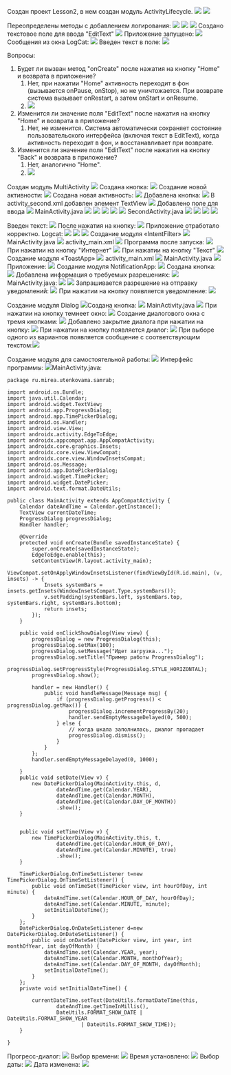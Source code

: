 Создан проект Lesson2, в нем создан модуль ActivityLifecycle.
![](attachment/f2010212eea053879685823399446b01.png)
![](attachment/0db9c2874edd69a138a41df2ef23a164.png)

Переопределены методы с добавлением логирования:
![](attachment/db64d4efffa5a577b6974d28ca9878b7.png)
![](attachment/9154886489676cb8bc59efecbae52214.png)
![](attachment/99acb59c574c9b024efadd9112915e92.png)
Создано текстовое поле для ввода "EditText"
![](attachment/286044ea27c2cc53f9ef911a9ef2ef8a.png)
Приложение запущено:
![](attachment/e987cb591f25bb03569bf64fabc9c96c.png)
Сообщения из окна LogCat:
![](attachment/b9c380e0201c399cae2899928af0faf6.png)
Введен текст в поле:
![](attachment/658937018643c588a2fd1bbaf177c936.png)

Вопросы:
1. Будет ли вызван метод "onCreate" после нажатия на кнопку "Home" и возврата в приложение?
	1. Нет, при нажатии "Home" активность переходит в фон (вызывается onPause, onStop), но не уничтожается. При возврате система вызывает onRestart, а затем onStart и onResume.
	2. ![](attachment/58a522cf25252e18b308a3f7857414c8.png)
2. Изменится ли значение поля "EditText" после нажатия на кнопку "Home" и возврата в приложение?
	1. Нет, не изменится. Система автоматически сохраняет состояние пользовательского интерфейса (включая текст в EditText), когда активность переходит в фон, и восстанавливает при возврате.
3. Изменится ли значение поля "EditText" после нажатия на кнопку "Back" и возврата в приложение?
	1. Нет, аналогично "Home".
	2. ![](attachment/76e4f8011a3b99acdd353b2897c074f9.png)

Создан модуль MultiActivity
![](attachment/4fd4daf50f7fb4c35c4f4123107e6057.png)
Создана кнопка: 
![](attachment/eab2c5e70df4a84d19000ae76aa04f1b.png)
Создание новой активности:
![](attachment/7ae90cbd5904b29117c10fc6b99356d9.png)
Создана новая активность:
![](attachment/6764e732fdadcd083dfc360d2489be93.png)
Добавлена кнопка:
![](attachment/9dbe9cba95687cae0d3006341eaf4b1e.png)
В activity_second.xml добавлен элемент TextView
![](attachment/f3e0b9e0aa7ace6bb99ea3e79d0aec1d.png)
Добавлено поле для ввода
![](attachment/359a781351180cb9327c6c7cd82b5910.png)
MainActivity.java
![](attachment/ffa8584d53bac6ea51f5536e45ad8eca.png)
![](attachment/f5f781548c4d3eda97ab16890f170929.png)
![](attachment/73f9665bc20fbed0ee702383f9e5aff8.png)
![](attachment/613533dfbac13970bf3cff570fab1ea7.png)
![](attachment/53cb3332b6a223a8012d87371558968c.png)
SecondActivity.java
![](attachment/0fbb30b511adb757fe3363807476afd3.png)
![](attachment/b715a6a818de9e6db08d654821e714b2.png)
![](attachment/6bc785ad702682ac527de32eae4c2cb8.png)
![](attachment/99f0eafde871118fef0c93b18d87fe50.png)

Введен текст:
![](attachment/d40e99dfc2ef3c153d09242e8bbe1a54.png)
После нажатия на кнопку:
![](attachment/69359b9f421472cde1e1a1947ac9caff.png)
Приложение отработало корректно.
Logcat:
![](attachment/94f13f5ab4a74dbd934552a5213c4e4e.png)
![](attachment/6fafa13c49afebaf0c54bae77dff833e.png)
![](attachment/8972afc8e33ae8da18016e82e99ae956.png)
Создание модуля «IntentFilter»
![](attachment/f414310f7f830e5d73b42961e34679fd.png)
MainActivity.java
![](attachment/a28d15a3422bdfc19291f73cd893fd11.png)
activity_main.xml
![](attachment/4e8bb072defabe9b516c7eb3df26d5b0.png)
Программа после запуска:
![](attachment/47369c4c6d7267394eb555101449f956.png)
При нажатии на кнопку "Интернет"
![](attachment/606d55bcf54c8f53ebd74b57ecc88214.png)
При нажатии на кнопку "Текст"
![](attachment/8879f45fa1a405b2da7ef7bd05ad1a59.png)
Создание модуля «ToastApp»
![](attachment/2378c90be61b6be85bf2b61433f6d615.png)
activity_main.xml
![](attachment/115f11ffe7e12ec2041a44a8b58bf0d4.png)
MainActivity.java
![](attachment/8bb29b0540d2e40454fbfa45ad1ca47f.png)
Приложение:
![](attachment/61ce35a1d25a951dd6200a39443d2b21.png)
Создание модуля NotificationApp:
![](attachment/823b47bf2b19a0ea066cff5b8d620a12.png)
Создана кнопка:
![](attachment/43559bb7491e6c065f1a2cd0e6f6b18c.png)
Добавлена информация о требуемых разрешениях:
![](attachment/a0297e195ff5eb2eeb8d42659f356e88.png)
MainActivity.java:
![](attachment/037eee75b0e9ddd66ff73f8fe942ecb1.png)
![](attachment/23c3dd0fa385a92a03ca9edb6b1136e8.png)
Запрашивается разрешение на отправку уведомлений:
![](attachment/73b902c7e41c1b35f3708de8136ed355.png)
При нажатии на кнопку появляется уведомление:
![](attachment/80e9e3aaf294cd82b40f6d64d3f8ccfc.png)

Создание модуля Dialog
![](attachment/c0680e5a9d5e05c7b028c61661348799.png)Создана кнопка:
![](attachment/ba91ae98a73a7b9dc47b6c870fa53669.png)
MainActivity.java
![](attachment/ca8d64981fbca68965d2338cf2d8f0fc.png)
При нажатии на кнопку темнеет окно:
![](attachment/82146bdeb374a2a5e0a16b91c17ecbfd.png)
Создание диалогового окна с тремя кнопками:
![](attachment/b44674ed634ae0f68c67fdef6c33f7fa.png)
Добавлено закрытие диалога при нажатии на кнопку:
![](attachment/faccf9760c2e96274c697c532a0b8b66.png)
При нажатии на кнопку появляется диалог:
![](attachment/7783ea757c7c3739227d5b77b9f5eedc.png)
При выборе одного из вариантов появляется сообщение с соответствующим текстом:![](attachment/2e333110ca7ffacfe22b0c3806e77368.png)

Создание модуля для самостоятельной работы:
![](attachment/1bfaaa08e74d0b8ab8f89d2bac34b3f4.png)
Интерфейс программы:
![](attachment/41aa7b1eb048fbb5d047456d88841ab2.png)MainActivity.java:
```
package ru.mirea.utenkovama.samrab;  
  
import android.os.Bundle;  
import java.util.Calendar;  
import android.widget.TextView;  
import android.app.ProgressDialog;  
import android.app.TimePickerDialog;  
import android.os.Handler;  
import android.view.View;  
import androidx.activity.EdgeToEdge;  
import androidx.appcompat.app.AppCompatActivity;  
import androidx.core.graphics.Insets;  
import androidx.core.view.ViewCompat;  
import androidx.core.view.WindowInsetsCompat;  
import android.os.Message;  
import android.app.DatePickerDialog;  
import android.widget.TimePicker;  
import android.widget.DatePicker;  
import android.text.format.DateUtils;  
  
public class MainActivity extends AppCompatActivity {  
    Calendar dateAndTime = Calendar.getInstance();  
    TextView currentDateTime;  
    ProgressDialog progressDialog;  
    Handler handler;  
  
    @Override  
    protected void onCreate(Bundle savedInstanceState) {  
        super.onCreate(savedInstanceState);  
        EdgeToEdge.enable(this);  
        setContentView(R.layout.activity_main);  
        ViewCompat.setOnApplyWindowInsetsListener(findViewById(R.id.main), (v, insets) -> {  
            Insets systemBars = insets.getInsets(WindowInsetsCompat.Type.systemBars());  
            v.setPadding(systemBars.left, systemBars.top, systemBars.right, systemBars.bottom);  
            return insets;  
        });  
    }  
  
    public void onClickShowDialog(View view) {  
        progressDialog = new ProgressDialog(this);  
        progressDialog.setMax(100);  
        progressDialog.setMessage("Идет загрузка...");  
        progressDialog.setTitle("Пример работы ProgressDialog");  
        progressDialog.setProgressStyle(ProgressDialog.STYLE_HORIZONTAL);  
        progressDialog.show();  
  
        handler = new Handler() {  
            public void handleMessage(Message msg) {  
                if (progressDialog.getProgress() < progressDialog.getMax()) {  
                    progressDialog.incrementProgressBy(20);  
                    handler.sendEmptyMessageDelayed(0, 500);  
                } else {  
                    // когда шкала заполнилась, диалог пропадает  
                    progressDialog.dismiss();  
                }  
            }  
        };  
        handler.sendEmptyMessageDelayed(0, 1000);  
  
    }  
    public void setDate(View v) {  
        new DatePickerDialog(MainActivity.this, d,  
                dateAndTime.get(Calendar.YEAR),  
                dateAndTime.get(Calendar.MONTH),  
                dateAndTime.get(Calendar.DAY_OF_MONTH))  
                .show();  
    }  
  
  
    public void setTime(View v) {  
        new TimePickerDialog(MainActivity.this, t,  
                dateAndTime.get(Calendar.HOUR_OF_DAY),  
                dateAndTime.get(Calendar.MINUTE), true)  
                .show();  
    }  
  
    TimePickerDialog.OnTimeSetListener t=new TimePickerDialog.OnTimeSetListener() {  
        public void onTimeSet(TimePicker view, int hourOfDay, int minute) {  
            dateAndTime.set(Calendar.HOUR_OF_DAY, hourOfDay);  
            dateAndTime.set(Calendar.MINUTE, minute);  
            setInitialDateTime();  
        }  
    };  
    DatePickerDialog.OnDateSetListener d=new DatePickerDialog.OnDateSetListener() {  
        public void onDateSet(DatePicker view, int year, int monthOfYear, int dayOfMonth) {  
            dateAndTime.set(Calendar.YEAR, year);  
            dateAndTime.set(Calendar.MONTH, monthOfYear);  
            dateAndTime.set(Calendar.DAY_OF_MONTH, dayOfMonth);  
            setInitialDateTime();  
        }  
    };  
    private void setInitialDateTime() {  
  
        currentDateTime.setText(DateUtils.formatDateTime(this,  
                dateAndTime.getTimeInMillis(),  
                DateUtils.FORMAT_SHOW_DATE | DateUtils.FORMAT_SHOW_YEAR  
                        | DateUtils.FORMAT_SHOW_TIME));  
    }  
  
}
```
Прогресс-диалог:
![](attachment/0cf9bf93fb2e669f7a81cd63fc1586ed.png)
Выбор времени:
![](attachment/e1372ae26e1439344229571607a9be6a.png)
Время установлено:
![](attachment/219c60a3f8478fd12bfac98283088ea0.png)
Выбор даты:
![](attachment/04da375c23a2bcc9caf3434876f05fba.png)
Дата изменена:
![](attachment/d4748ba3d9dec347bfe7158fd5ee923b.png)